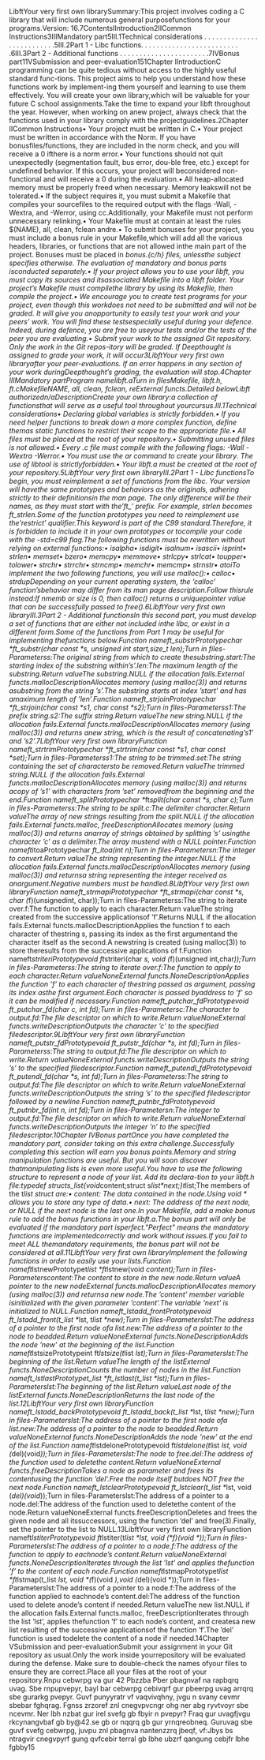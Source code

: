 <p>LibftYour very first own librarySummary:This project involves coding a C library that will include numerous general purposefunctions for your programs.Version: 16.7ContentsIIntroduction2IICommon Instructions3IIIMandatory part5III.1Technical considerations . . . . . . . . . . . . . . . . . . . . . . . . . .5III.2Part 1 - Libc functions. . . . . . . . . . . . . . . . . . . . . . . . . .6III.3Part 2 - Additional functions . . . . . . . . . . . . . . . . . . . . . . .7IVBonus part11VSubmission and peer-evaluation151Chapter IIntroductionC programming can be quite tedious without access to the highly useful standard func-tions. This project aims to help you understand how these functions work by implement-ing them yourself and learning to use them effectively. You will create your own library,which will be valuable for your future C school assignments.Take the time to expand your libft throughout the year. However, when working on anew project, always check that the functions used in your library comply with the projectguidelines.2Chapter IICommon Instructions• Your project must be written in C.• Your project must be written in accordance with the Norm. If you have bonusfiles/functions, they are included in the norm check, and you will receive a 0 ifthere is a norm error.• Your functions should not quit unexpectedly (segmentation fault, bus error, dou-ble free, etc.) except for undefined behavior. If this occurs, your project will beconsidered non-functional and will receive a 0 during the evaluation.• All heap-allocated memory must be properly freed when necessary. Memory leakswill not be tolerated.• If the subject requires it, you must submit a Makefile that compiles your sourcefiles to the required output with the flags -Wall, -Wextra, and -Werror, using cc.Additionally, your Makefile must not perform unnecessary relinking.• Your Makefile must at contain at least the rules $(NAME), all, clean, fclean andre.• To submit bonuses for your project, you must include a bonus rule in your Makefile,which will add all the various headers, libraries, or functions that are not allowed inthe main part of the project. Bonuses must be placed in <em>bonus.{c/h} files, unlessthe subject specifies otherwise. The evaluation of mandatory and bonus parts isconducted separately.• If your project allows you to use your libft, you must copy its sources and itsassociated Makefile into a libft folder. Your project’s Makefile must compilethe library by using its Makefile, then compile the project.• We encourage you to create test programs for your project, even though this workdoes not need to be submitted and will not be graded. It will give you anopportunity to easily test your work and your peers’ work. You will find these testsespecially useful during your defence. Indeed, during defence, you are free to useyour tests and/or the tests of the peer you are evaluating.• Submit your work to the assigned Git repository. Only the work in the Git repos-itory will be graded. If Deepthought is assigned to grade your work, it will occur3LibftYour very first own libraryafter your peer-evaluations. If an error happens in any section of your work duringDeepthought’s grading, the evaluation will stop.4Chapter IIIMandatory partProgram namelibft.aTurn in filesMakefile, libft.h, ft</em><em>.cMakefileNAME, all, clean, fclean, reExternal functs.Detailed belowLibft authorizedn/aDescriptionCreate your own library:a collection of functionsthat will serve as a useful tool throughout yourcursus.III.1Technical considerations• Declaring global variables is strictly forbidden.• If you need helper functions to break down a more complex function, define themas static functions to restrict their scope to the appropriate file.• All files must be placed at the root of your repository.• Submitting unused files is not allowed.• Every .c file must compile with the following flags: -Wall -Wextra -Werror.• You must use the ar command to create your library. The use of libtool is strictlyforbidden.• Your libft.a must be created at the root of your repository.5LibftYour very first own libraryIII.2Part 1 - Libc functionsTo begin, you must reimplement a set of functions from the libc. Your version will havethe same prototypes and behaviors as the originals, adhering strictly to their definitionsin the man page. The only difference will be their names, as they must start with the’ft_’ prefix. For example, strlen becomes ft_strlen.Some of the function prototypes you need to reimplement use the’restrict’ qualifier.This keyword is part of the C99 standard.Therefore, it is forbidden to include it in your own prototypes or tocompile your code with the -std=c99 flag.The following functions must be rewritten without relying on external functions:• isalpha• isdigit• isalnum• isascii• isprint• strlen• memset• bzero• memcpy• memmove• strlcpy• strlcat• toupper• tolower• strchr• strrchr• strncmp• memchr• memcmp• strnstr• atoiTo implement the two following functions, you will use malloc():• calloc• strdupDepending on your current operating system, the ’calloc’ function’sbehavior may differ from its man page description.Follow thisrule instead:If nmemb or size is 0, then calloc() returns a uniquepointer value that can be successfully passed to free().6LibftYour very first own libraryIII.3Part 2 - Additional functionsIn this second part, you must develop a set of functions that are either not included inthe libc, or exist in a different form.Some of the functions from Part 1 may be useful for implementing thefunctions below.Function nameft_substrPrototypechar *ft_substr(char const *s, unsigned int start,size_t len);Turn in files-Parameterss:The original string from which to create thesubstring.start:The starting index of the substring within’s’.len:The maximum length of the substring.Return valueThe substring.NULL if the allocation fails.External functs.mallocDescriptionAllocates memory (using malloc(3)) and returns asubstring from the string ’s’.The substring starts at index ’start’ and has amaximum length of ’len’.Function nameft_strjoinPrototypechar *ft_strjoin(char const *s1, char const *s2);Turn in files-Parameterss1:The prefix string.s2:The suffix string.Return valueThe new string.NULL if the allocation fails.External functs.mallocDescriptionAllocates memory (using malloc(3)) and returns anew string, which is the result of concatenating’s1’ and ’s2’.7LibftYour very first own libraryFunction nameft_strtrimPrototypechar *ft_strtrim(char const *s1, char const *set);Turn in files-Parameterss1:The string to be trimmed.set:The string containing the set of charactersto be removed.Return valueThe trimmed string.NULL if the allocation fails.External functs.mallocDescriptionAllocates memory (using malloc(3)) and returns acopy of ’s1’ with characters from ’set’ removedfrom the beginning and the end.Function nameft_splitPrototypechar *</em>ft<em>split(char const *s, char c);Turn in files-Parameterss:The string to be split.c:The delimiter character.Return valueThe array of new strings resulting from the split.NULL if the allocation fails.External functs.malloc, freeDescriptionAllocates memory (using malloc(3)) and returns anarray of strings obtained by splitting ’s’ usingthe character ’c’ as a delimiter.The array mustend with a NULL pointer.Function nameft</em>itoaPrototypechar <em>ft_itoa(int n);Turn in files-Parametersn:The integer to convert.Return valueThe string representing the integer.NULL if the allocation fails.External functs.mallocDescriptionAllocates memory (using malloc(3)) and returnsa string representing the integer received as anargument.Negative numbers must be handled.8LibftYour very first own libraryFunction nameft_strmapiPrototypechar *ft_strmapi(char const *s, char (</em>f)(unsignedint, char));Turn in files-Parameterss:The string to iterate over.f:The function to apply to each character.Return valueThe string created from the successive applicationsof ’f’.Returns NULL if the allocation fails.External functs.mallocDescriptionApplies the function f to each character of thestring s, passing its index as the first argumentand the character itself as the second.A newstring is created (using malloc(3)) to store theresults from the successive applications of f.Function nameft<em>striteriPrototypevoid ft</em>striteri(char <em>s, void (</em>f)(unsigned int,char<em>));Turn in files-Parameterss:The string to iterate over.f:The function to apply to each character.Return valueNoneExternal functs.NoneDescriptionApplies the function ’f’ to each character of thestring passed as argument, passing its index asthe first argument.Each character is passed byaddress to ’f’ so it can be modified if necessary.Function nameft_putchar_fdPrototypevoid ft_putchar_fd(char c, int fd);Turn in files-Parametersc:The character to output.fd:The file descriptor on which to write.Return valueNoneExternal functs.writeDescriptionOutputs the character ’c’ to the specified filedescriptor.9LibftYour very first own libraryFunction nameft_putstr_fdPrototypevoid ft_putstr_fd(char *s, int fd);Turn in files-Parameterss:The string to output.fd:The file descriptor on which to write.Return valueNoneExternal functs.writeDescriptionOutputs the string ’s’ to the specified filedescriptor.Function nameft_putendl_fdPrototypevoid ft_putendl_fd(char *s, int fd);Turn in files-Parameterss:The string to output.fd:The file descriptor on which to write.Return valueNoneExternal functs.writeDescriptionOutputs the string ’s’ to the specified filedescriptor followed by a newline.Function nameft_putnbr_fdPrototypevoid ft_putnbr_fd(int n, int fd);Turn in files-Parametersn:The integer to output.fd:The file descriptor on which to write.Return valueNoneExternal functs.writeDescriptionOutputs the integer ’n’ to the specified filedescriptor.10Chapter IVBonus partOnce you have completed the mandatory part, consider taking on this extra challenge.Successfully completing this section will earn you bonus points.Memory and string manipulation functions are useful. But you will soon discover thatmanipulating lists is even more useful.You have to use the following structure to represent a node of your list. Add its declara-tion to your libft.h file:typedef structs_list{void</em>content;struct s<em>list*next;}t</em>list;The members of the t<em>list struct are:• content: The data contained in the node.Using void * allows you to store any type of data.• next: The address of the next node, or NULL if the next node is the last one.In your Makefile, add a make bonus rule to add the bonus functions in your libft.a.The bonus part will only be evaluated if the mandatory part isperfect."Perfect" means the mandatory functions are implementedcorrectly and work without issues.If you fail to meet ALL themandatory requirements, the bonus part will not be considered at all.11LibftYour very first own libraryImplement the following functions in order to easily use your lists.Function nameft</em>lstnewPrototypet<em>list *ft</em>lstnew(void <em>content);Turn in files-Parameterscontent:The content to store in the new node.Return valueA pointer to the new nodeExternal functs.mallocDescriptionAllocates memory (using malloc(3)) and returnsa new node.The ’content’ member variable isinitialized with the given parameter ’content’.The variable ’next’ is initialized to NULL.Function nameft_lstadd_frontPrototypevoid ft_lstadd_front(t_list *</em>lst, t<em>list *new);Turn in files-Parameterslst:The address of a pointer to the first node ofa list.new:The address of a pointer to the node to beadded.Return valueNoneExternal functs.NoneDescriptionAdds the node ’new’ at the beginning of the list.Function nameft</em>lstsizePrototypeint ft<em>lstsize(t</em>list <em>lst);Turn in files-Parameterslst:The beginning of the list.Return valueThe length of the listExternal functs.NoneDescriptionCounts the number of nodes in the list.Function nameft_lstlastPrototypet_list *ft_lstlast(t_list *lst);Turn in files-Parameterslst:The beginning of the list.Return valueLast node of the listExternal functs.NoneDescriptionReturns the last node of the list.12LibftYour very first own libraryFunction nameft_lstadd_backPrototypevoid ft_lstadd_back(t_list *</em>lst, t<em>list *new);Turn in files-Parameterslst:The address of a pointer to the first node ofa list.new:The address of a pointer to the node to beadded.Return valueNoneExternal functs.NoneDescriptionAdds the node ’new’ at the end of the list.Function nameft</em>lstdelonePrototypevoid ft<em>lstdelone(t</em>list <em>lst, void (</em>del)(void<em>));Turn in files-Parameterslst:The node to free.del:The address of the function used to deletethe content.Return valueNoneExternal functs.freeDescriptionTakes a node as parameter and frees its contentusing the function ’del’.Free the node itself butdoes NOT free the next node.Function nameft_lstclearPrototypevoid ft_lstclear(t_list *</em>lst, void (<em>del)(void</em>));Turn in files-Parameterslst:The address of a pointer to a node.del:The address of the function used to deletethe content of the node.Return valueNoneExternal functs.freeDescriptionDeletes and frees the given node and all itssuccessors, using the function ’del’ and free(3).Finally, set the pointer to the list to NULL.13LibftYour very first own libraryFunction nameft<em>lstiterPrototypevoid ft</em>lstiter(t<em>list *lst, void (*f)(void *));Turn in files-Parameterslst:The address of a pointer to a node.f:The address of the function to apply to eachnode’s content.Return valueNoneExternal functs.NoneDescriptionIterates through the list ’lst’ and applies thefunction ’f’ to the content of each node.Function nameft</em>lstmapPrototypet<em>list *ft</em>lstmap(t_list <em>lst, void *(</em>f)(void <em>),void (</em>del)(void *));Turn in files-Parameterslst:The address of a pointer to a node.f:The address of the function applied to eachnode’s content.del:The address of the function used to delete anode’s content if needed.Return valueThe new list.NULL if the allocation fails.External functs.malloc, freeDescriptionIterates through the list ’lst’, applies thefunction ’f’ to each node’s content, and createsa new list resulting of the successive applicationsof the function ’f’.The ’del’ function is used todelete the content of a node if needed.14Chapter VSubmission and peer-evaluationSubmit your assignment in your Git repository as usual.Only the work inside yourrepository will be evaluated during the defense. Make sure to double-check the names ofyour files to ensure they are correct.Place all your files at the root of your repository.Rnpu cebwrpg va gur 42 Pbzzba Pber pbagnvaf na rapbqrq uvag. Sbe rnpupvepyr, bayl bar cebwrpg cebivqrf gur pbeerpg uvag arrqrq sbe gurarkg pvepyr. Guvf punyyratr vf vaqvivqhny, jvgu n svany cevmr sbebar fghqrag. Fgnss zrzoref znl cnegvpvcngr ohg ner abg ryvtvoyr sbe ncevmr. Ner lbh nzbat gur irel svefg gb fbyir n pvepyr? Fraq gur uvagfjvgu rkcynangvbaf gb by@42.se gb or nqqrq gb gur yrnqreobneq. Guruvag sbe guvf svefg cebwrpg, juvpu znl pbagnva nantenzzrq jbeqf, vf:Jbys bs ntragvir cnegvpyrf gung qvfcebir terral gb lbhe ubzrf qangung cebjfr lbhe fgbby15</p>